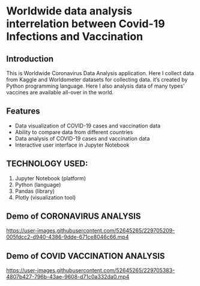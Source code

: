 # Worldwide data analysis interrelation between Covid-19 Infections and Vaccination

## Introduction
This is Worldwide Coronavirus Data Analysis application. Here I collect data from Kaggle and Worldometer datasets for collecting data.  it’s created by Python programming language. Here I also analysis data of many types’ vaccines are available all-over in the world.

## Features
* Data visualization of COVID-19 cases and vaccination data
* Ability to compare data from different countries
* Data analysis of COVID-19 cases and vaccination data
* Interactive user interface in Jupyter Notebook

## TECHNOLOGY USED:

1)	Jupyter Notebook (platform)
2)	Python (language)
3)	Pandas (library)
4)	Plotly (visualization tool)

## Demo of CORONAVIRUS ANALYSIS

https://user-images.githubusercontent.com/52645265/229705209-005fdcc2-d940-4386-9dde-671ce8046c66.mp4

 




## Demo of COVID VACCINATION ANALYSIS


https://user-images.githubusercontent.com/52645265/229705383-4807b427-796b-43ae-9608-d71c0a332da0.mp4


